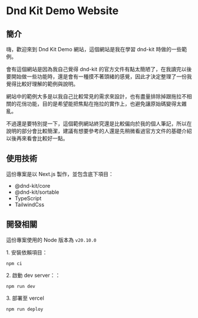 # Dnd Kit Demo Website

## 簡介

嗨，歡迎來到 Dnd Kit Demo 網站，這個網站是我在學習 dnd-kit 時做的一些範例。

會有這個網站是因為我自己覺得 dnd-kit 的官方文件有點太簡陋了，在我讀完以後要開始做一些功能時，還是會有一種摸不著頭緒的感覺，因此才決定整理了一份我覺得比較好理解的範例與說明。

網站中的範例大多是以我自己比較常見的需求來設計，也有盡量排除掉跟拖拉不相關的花俏功能，目的是希望能把焦點在拖拉的實作上，也避免讓原始碼變得太雜亂。

不過還是要特別提一下，這個範例網站終究還是比較偏向於我的個人筆記，所以在說明的部分會比較簡潔，建議有想要參考的人還是先稍微看過官方文件的基礎介紹以後再來看會比較好一點。

## 使用技術

這份專案是以 Next.js 製作，並包含底下項目：

- @dnd-kit/core
- @dnd-kit/sortable
- TypeScript
- TailwindCss

## 開發相關

這份專案使用的 Node 版本為 `v20.10.0`

1\. 安裝依賴項目：

```
npm ci
```

2\. 啟動 dev server：：

```
npm run dev
```

3\. 部署至 vercel

```
npm run deploy
```
